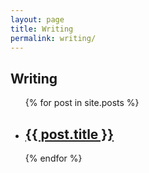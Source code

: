 ```yaml
---
layout: page
title: Writing
permalink: writing/
---
```



<h2>Writing</h2>
<ul>
{% for post in site.posts %}
  <li>
    <a href="{{ post.url }}">
      <h2>{{ post.title }}</h2>
    </a>
  </li>
{% endfor %}
</ul>
